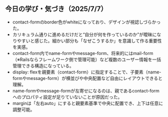 ## 今日の学び・気づき（2025/7/7）

- contact-formのborder色がwhiteになっており、デザインが視認しづらかった。
- カリキュラム通りに進めるだけだと“自分が何を作っているのか”が曖昧になりやすいと感じた。細かい部分も「なぜこうするか」を意識して作る重要性を実感。
- contact-form内でname-formやmessage-form、将来的にはmail-form（※Railsならフレームワーク側で管理可能）など複数のユーザー情報を一括管理できる構造になっている。
- display: flexを親要素（contact-form）に指定することで、子要素（name-formやmessage-form）が横並びや中央配置など自由にレイアウトできると理解。
- name-formやmessage-formが左寄せになるのは、親であるcontact-formへのプロパティ設定が足りていないことが原因だった。
- marginは「左右auto」にすると親要素基準で中央に配置でき、上下は任意に調整可能。
